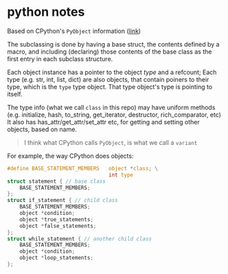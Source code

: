 # python notes

Based on CPython's `PyObject` information ([link](https://github.com/python/cpython/blob/d93605de7232da5e6a182fd1d5c220639e900159/Include/object.h#L122))

The subclassing is done by having a base struct, the contents
defined by a macro, and including (declaring) those contents 
of the base class as the first entry in each subclass structure.

Each object instance has a pointer to the object _type_ and a refcount;
Each type (e.g. str, int, list, dict) are also objects,
that contain poiners to their type, which is the `type` type object.
That type object's type is pointing to itself.

The type info (what we call `class` in this repo)
may have uniform methods (e.g. initialize, hash, to_string, get_iterator, 
destructor, rich_comparator, etc)
It also has has_attr/get_attr/set_attr etc,
for getting and setting other objects, based on name.

> I think what CPython calls `PyObject`, is what we call a `variant`

For example, the way CPython does objects:

```c
#define BASE_STATEMENT_MEMBERS   object *class; \
                                 int type
struct statement { // base class
    BASE_STATEMENT_MEMBERS;
};
struct if_statement { // child class
    BASE_STATEMENT_MEMBERS;
    object *condition;
    object *true_statements;
    object *false_statements;
};
struct while_statement { // another child class
    BASE_STATEMENT_MEMBERS;
    object *condition;
    object *loop_statements;
};
```

